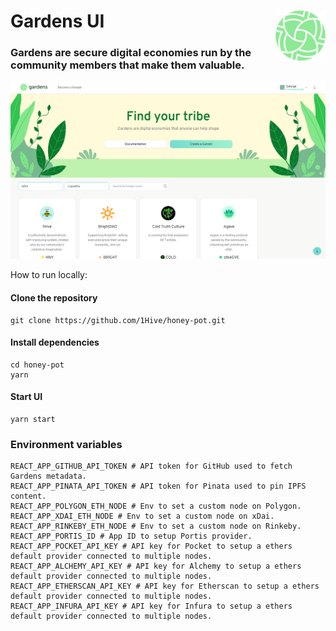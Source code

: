 # Gardens UI  <a href="https://gardens.1hive.org/"><img align="right" src=".github/assets/gardens.svg" height="80px" /></a>

### Gardens are secure digital economies run by the community members that make them valuable.

<a href="https://gardens.1hive.org/#/"><img src=".github/assets/screenshot.png" /></a>

How to run locally:

#### Clone the repository
```
git clone https://github.com/1Hive/honey-pot.git
```

#### Install dependencies
```
cd honey-pot
yarn
```

#### Start UI
```
yarn start
```

### Environment variables
```
REACT_APP_GITHUB_API_TOKEN # API token for GitHub used to fetch Gardens metadata.
REACT_APP_PINATA_API_TOKEN # API token for Pinata used to pin IPFS content.
REACT_APP_POLYGON_ETH_NODE # Env to set a custom node on Polygon.
REACT_APP_XDAI_ETH_NODE # Env to set a custom node on xDai.
REACT_APP_RINKEBY_ETH_NODE # Env to set a custom node on Rinkeby.
REACT_APP_PORTIS_ID # App ID to setup Portis provider.
REACT_APP_POCKET_API_KEY # API key for Pocket to setup a ethers default provider connected to multiple nodes.
REACT_APP_ALCHEMY_API_KEY # API key for Alchemy to setup a ethers default provider connected to multiple nodes.
REACT_APP_ETHERSCAN_API_KEY # API key for Etherscan to setup a ethers default provider connected to multiple nodes.
REACT_APP_INFURA_API_KEY # API key for Infura to setup a ethers default provider connected to multiple nodes.
```
